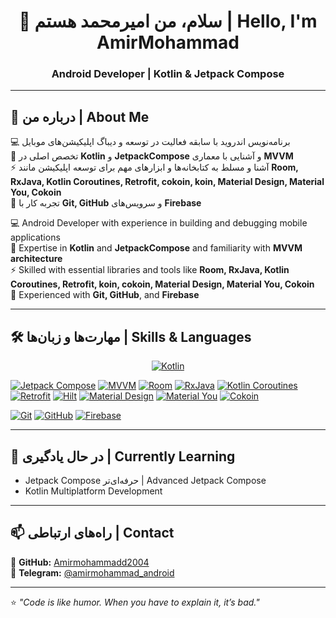 <h1 align="center">👋 سلام، من امیرمحمد هستم | Hello, I'm AmirMohammad</h1>
<h3 align="center">Android Developer | Kotlin & Jetpack Compose </h3>

---

## 📌 درباره من | About Me
💻 برنامه‌نویس اندروید با سابقه فعالیت در توسعه و دیباگ اپلیکیشن‌های موبایل  
🎯 تخصص اصلی در  **Kotlin**   و  **JetpackCompose**  و آشنایی با معماری  **MVVM**  
⚡ آشنا و مسلط به کتابخانه‌ها و ابزارهای مهم برای توسعه اپلیکیشن مانند **Room, RxJava, Kotlin Coroutines, Retrofit, cokoin, koin, Material Design, Material You, Cokoin**  
🔧 تجربه کار با **Git, GitHub** و سرویس‌های **Firebase**  

💻 Android Developer with experience in building and debugging mobile applications  
🎯 Expertise in **Kotlin** and **JetpackCompose** and familiarity with **MVVM architecture**  
⚡ Skilled with essential libraries and tools like **Room, RxJava, Kotlin Coroutines, Retrofit, koin, cokoin, Material Design, Material You, Cokoin**  
🔧 Experienced with **Git, GitHub**, and **Firebase**

---

## 🛠 مهارت‌ها و زبان‌ها | Skills & Languages
<p align="center">
  <!-- Languages -->
  <a href="#"><img alt="Kotlin" src="https://img.shields.io/badge/Kotlin-0095D5?style=for-the-badge&logo=kotlin&logoColor=white&labelColor=black" /></a>

  <!-- Frameworks & Libraries -->
  <a href="#"><img alt="Jetpack Compose" src="https://img.shields.io/badge/Jetpack%20Compose-4285F4?style=for-the-badge&logo=jetpackcompose&logoColor=white&labelColor=black" /></a>
  <a href="#"><img alt="MVVM" src="https://img.shields.io/badge/MVVM-FF6F00?style=for-the-badge&logoColor=white" /></a>
  <a href="#"><img alt="Room" src="https://img.shields.io/badge/Room-FF6F00?style=for-the-badge&logo=sqlite&logoColor=white&labelColor=black" /></a>
  <a href="#"><img alt="RxJava" src="https://img.shields.io/badge/RxJava-B7178C?style=for-the-badge&logo=reactivex&logoColor=white&labelColor=black" /></a>
  <a href="#"><img alt="Kotlin Coroutines" src="https://img.shields.io/badge/Kotlin%20Coroutines-0095D5?style=for-the-badge&logo=kotlin&logoColor=white&labelColor=black" /></a>
  <a href="#"><img alt="Retrofit" src="https://img.shields.io/badge/Retrofit-3F51B5?style=for-the-badge&logoColor=white&labelColor=black" /></a>
  <a href="#"><img alt="Hilt" src="https://img.shields.io/badge/Hilt-4CAF50?style=for-the-badge&logoColor=white&labelColor=black" /></a>
  <a href="#"><img alt="Material Design" src="https://img.shields.io/badge/Material%20Design-757575?style=for-the-badge&logoColor=white&labelColor=black" /></a>
  <a href="#"><img alt="Material You" src="https://img.shields.io/badge/Material%20You-4285F4?style=for-the-badge&logoColor=white&labelColor=black" /></a>
  <a href="#"><img alt="Cokoin" src="https://img.shields.io/badge/Cokoin-0095D5?style=for-the-badge&logoColor=white&labelColor=black" /></a>

  <!-- Tools -->
  <a href="#"><img alt="Git" src="https://img.shields.io/badge/Git-F05032?style=for-the-badge&logo=git&logoColor=white&labelColor=black" /></a>
  <a href="#"><img alt="GitHub" src="https://img.shields.io/badge/GitHub-181717?style=for-the-badge&logo=github&logoColor=white&labelColor=black" /></a>
  <a href="#"><img alt="Firebase" src="https://img.shields.io/badge/Firebase-FFCA28?style=for-the-badge&logo=firebase&logoColor=black&labelColor=white" /></a>
</p>

---

## 🌱 در حال یادگیری | Currently Learning
- Jetpack Compose حرفه‌ای‌تر | Advanced Jetpack Compose  
- Kotlin Multiplatform Development  

---

## 📫 راه‌های ارتباطی | Contact
📌 **GitHub:** [Amirmohammadd2004](https://github.com/Amirmohammadd2004)  
💬 **Telegram:** [@amirmohammad_android](https://t.me/amirmohammad_android)  

---

⭐️ _"Code is like humor. When you have to explain it, it’s bad."_
